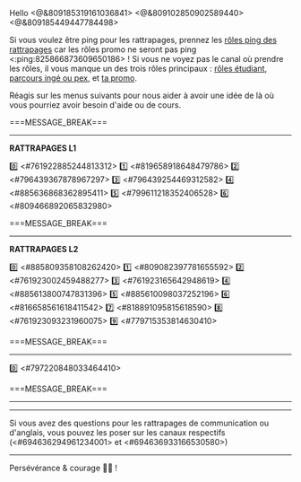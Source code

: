 Hello <@&809185319161036841> <@&809102850902589440> <@&809185449447784498>

Si vous voulez être ping pour les rattrapages, prennez les [rôles ping des rattrapages](https://discord.com/channels/694220883815956580/892340236175147029/893852934104825866) car les rôles promo ne seront pas ping <:ping:825866873609650186> !
Si vous ne voyez pas le canal où prendre les rôles, il vous manque un des trois rôles principaux : [rôles étudiant](https://discord.com/channels/694220883815956580/817741515564122143/1000787734643875870), [parcours ingé ou pex](https://discord.com/channels/694220883815956580/817741515564122143/1000788053746536458), et [ta promo](https://discord.com/channels/694220883815956580/817741515564122143/1033520475009187951).

Réagis sur les menus suivants pour nous aider à avoir une idée de là où vous pourriez avoir besoin d'aide ou de cours.

===MESSAGE_BREAK===
** **
__**RATTRAPAGES L1**__

:zero: <#761922885244813312>
:one: <#819658918648479786>
:two: <#796439367878967297>
:three: <#796439254469312582>
:four: <#885636868362895411>
:five: <#799611218352406528>
:six: <#809466892065832980>


===MESSAGE_BREAK===
** **
__**RATTRAPAGES L2**__

:zero: <#885809358108262420>
:one: <#809082397781655592>
:two: <#761923002459488277>
:three: <#761923165642948619>
:four: <#885613800747831396>
:five: <#885610098037252196>
:six: <#816658561618411542>
:seven: <#818891095815618590>
:eight: <#761923093231960075>
:nine: <#779715353814630410>


===MESSAGE_BREAK===
** **
:zero: <#797220848033464410>

===MESSAGE_BREAK===
** **
** **
Si vous avez des questions pour les rattrapages de communication ou d'anglais, vous pouvez les poser sur les canaux respectifs (<#694636294961234001> et <#694636933166530580>)
** **
Persévérance & courage 💪💯 !
